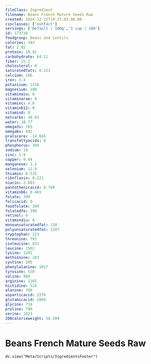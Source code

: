 ```yaml
---
fileClass: Ingredient
filename: Beans French Mature Seeds Raw
created: 2024-12-21T19:27:02-06:00
cssclasses: ['nutFact']
servings: ['Default | 100g','1 cup | 184']
id: 173738
foodgroup: Beans and Lentils
calories: 343
fat: 2.02
protein: 18.81
carbohydrate: 64.11
fiber: 25.2
cholesterol: 0
saturatedfats: 0.221
calcium: 186
iron: 3.4
potassium: 1316
magnesium: 188
vitaminaiu: 8
vitaminarae: 0
vitaminc: 4.6
vitaminb12: 0
vitamind: 0
netcarbs: 38.91
water: 10.77
omega3s: 765
omega6s: 442
pralscore: -14.665
transfattyacids: 0
phosphorus: 304
sodium: 18
zinc: 1.9
copper: 0.44
manganese: 1.2
selenium: 12.9
thiamin: 0.535
riboflavin: 0.221
niacin: 2.083
pantothenicacid: 0.789
vitaminb6: 0.401
folate: 399
folicacid: 0
foodfolate: 399
folatedfe: 399
retinol: 0
vitamindiu: 0
monounsaturatedfat: 138
polyunsaturatedfat: 1207
tryptophan: 223
threonine: 792
isoleucine: 831
leucine: 1502
lysine: 1291
methionine: 283
cystine: 205
phenylalanine: 1017
tyrosine: 530
valine: 984
arginine: 1165
histidine: 524
alanine: 789
asparticacid: 2276
glutamicacid: 2869
glycine: 734
proline: 798
serine: 1023
200calorieweight: 58.309
---
```


# Beans French Mature Seeds Raw

```dataviewjs
dv.view("Meta/Scripts/IngredientsFooter")
```
